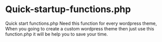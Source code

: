 # Quick-startup-functions.php
Quick start functions.php Need this function for every wordpress theme, When you going to create a custom wordpress theme then just use this function.php it will be help you to save your time.
